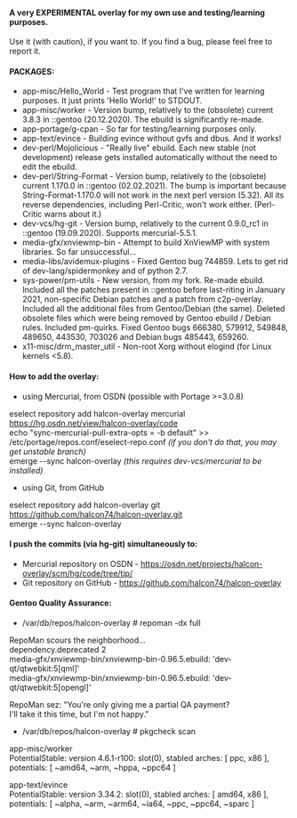 #### A very EXPERIMENTAL overlay for my own use and testing/learning purposes.

Use it (with caution), if you want to.
If you find a bug, please feel free to report it.

#### PACKAGES:

* app-misc/Hello_World - Test program that I've written for learning purposes. It just prints 'Hello World!' to STDOUT.
* app-misc/worker - Version bump, relatively to the (obsolete) current 3.8.3 in ::gentoo (20.12.2020). The ebuild is significantly re-made.
* app-portage/g-cpan - So far for testing/learning purposes only.
* app-text/evince - Building evince without gvfs and dbus. And it works!
* dev-perl/Mojolicious - "Really live" ebuild. Each new stable (not development) release gets installed automatically without the need to edit the ebuild.
* dev-perl/String-Format - Version bump, relatively to the (obsolete) current 1.170.0 in ::gentoo (02.02.2021). The bump is important because String-Format-1.170.0 will not work in the next perl version (5.32). All its reverse dependencies, including Perl-Critic, won't work either. (Perl-Critic warns about it.)
* dev-vcs/hg-git - Version bump, relatively to the current 0.9.0_rc1 in ::gentoo (19.09.2020). Supports mercurial-5.5.1.
* media-gfx/xnviewmp-bin - Attempt to build XnViewMP with system libraries. So far unsuccessful...
* media-libs/avidemux-plugins - Fixed Gentoo bug 744859. Lets to get rid of dev-lang/spidermonkey and of python 2.7.
* sys-power/pm-utils - New version, from my fork. Re-made ebuild. Included all the patches present in ::gentoo before last-riting in January 2021, non-specific Debian patches and a patch from c2p-overlay. Included all the additional files from Gentoo/Debian (the same). Deleted obsolete files which were being removed by Gentoo ebuild / Debian rules. Included pm-quirks. Fixed Gentoo bugs 666380, 579912, 549848, 489650, 443530, 703026 and Debian bugs 485443, 659260.
* x11-misc/drm_master_util - Non-root Xorg without elogind (for Linux kernels <5.8).

#### How to add the overlay:

* using Mercurial, from OSDN (possible with Portage >=3.0.8)
  
eselect repository add halcon-overlay mercurial https://hg.osdn.net/view/halcon-overlay/code  
echo "sync-mercurial-pull-extra-opts = -b default" >> /etc/portage/repos.conf/eselect-repo.conf _(if you don't do that, you may get unstable branch)_  
emerge --sync halcon-overlay  _(this requires dev-vcs/mercurial to be installed)_

* using Git, from GitHub
  
eselect repository add halcon-overlay git https://github.com/halcon74/halcon-overlay.git  
emerge --sync halcon-overlay  

#### I push the commits (via hg-git) simultaneously to:

* Mercurial repository on OSDN - https://osdn.net/projects/halcon-overlay/scm/hg/code/tree/tip/
* Git repository on GitHub - https://github.com/halcon74/halcon-overlay

#### Gentoo Quality Assurance:

* /var/db/repos/halcon-overlay # repoman -dx full
  
RepoMan scours the neighborhood...  
  dependency.deprecated         2  
   media-gfx/xnviewmp-bin/xnviewmp-bin-0.96.5.ebuild: 'dev-qt/qtwebkit:5[qml]'  
   media-gfx/xnviewmp-bin/xnviewmp-bin-0.96.5.ebuild: 'dev-qt/qtwebkit:5[opengl]'  
  
RepoMan sez: "You're only giving me a partial QA payment?  
              I'll take it this time, but I'm not happy."  
  
* /var/db/repos/halcon-overlay # pkgcheck scan
  
app-misc/worker  
  PotentialStable: version 4.6.1-r100: slot(0), stabled arches: [ ppc, x86 ], potentials: [ ~amd64, ~arm, ~hppa, ~ppc64 ]  
  
app-text/evince  
  PotentialStable: version 3.34.2: slot(0), stabled arches: [ amd64, x86 ], potentials: [ ~alpha, ~arm, ~arm64, ~ia64, ~ppc, ~ppc64, ~sparc ]  
